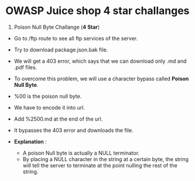 # OWASP Juice shop 4 star challanges

1. Poison Null Byte Challange (__4 Star__)

- Go to /ftp route to see all ftp services of the server.
- Try to download package.json.bak file.
- We will get a 403 error, which says that we can download only .md and .pdf files.
- To overcome this problem, we will use a character bypass called __Poison Null Byte__.
- %00 is the poison null byte.
- We have to encode it into url.
- Add %2500.md at the end of the url.
- It bypasses the 403 error and downloads the file.

- __Explanation__ : 
    - A poison Null byte is actually a NULL terminator.
    - By placing a NULL character in the string at a certain byte, the string will tell the server to terminate at the point nulling the rest of the string.